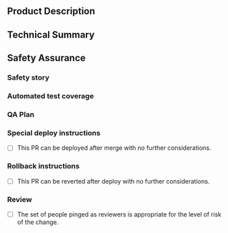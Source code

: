 ## Product Description
<!--
Delete this section if the PR does not contain any visible changes.
For non-invisible changes, describe the user-facing effects.
-->

## Technical Summary
<!--
- Provide a link to the ticket or document which prompted this change.
- Describe the rationale and design decisions.
-->

## Safety Assurance

### Safety story
<!--
Describe:
- how you became confident in this change (such as local testing).
- why the change is inherently safe, and/or plans to limit the defect blast radius.

In particular consider how existing data may be impacted by this change.
-->

### Automated test coverage
<!-- Identify the related test coverage and the conditions it will catch -->

### QA Plan
<!--
- Describe QA plan that (along with test coverage) proves that this PR is regression free.
- Link to QA Ticket
-->

### Special deploy instructions
<!--
If this PR does not require any special deploy considerations, check the box below.
Otherwise, replace it with:
- links to related items (cross-request PRs, etc).
- detailed instructions including deploy sequence and/or other constraints.

and verify that the **Rollback instructions** section below takes these
dependencies into consideration.
-->

- [ ] This PR can be deployed after merge with no further considerations.

### Rollback instructions
<!--
If this PR follows standards of revertability, check the box below.
Otherwise replace it with detailed instructions or reasons a rollback is impossible.
-->

- [ ] This PR can be reverted after deploy with no further considerations.

### Review

- [ ] The set of people pinged as reviewers is appropriate for the level of risk of the change.
